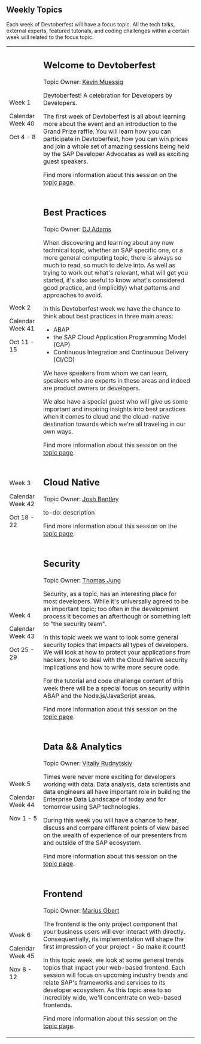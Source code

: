 ## Weekly Topics

Each week of Devtoberfest will have a focus topic.  All the tech talks, external experts, featured tutorials, and coding challenges within a certain week will related to the focus topic.

<!-- [Current Week's Content](#Build-Week) -->

<table>
<tr>
<td>
<p><b><!--CURRENT WEEK--></b></p>
<p>Week 1</p>
<p>Calendar Week 40</p>
<p>Oct 4 - 8</p>
</td>
<td>

## Welcome to Devtoberfest

Topic Owner: [Kevin Muessig](https://github.com/KevinMuessig)

Devtoberfest! A celebration for Developers by Developers.

The first week of Devtoberfest is all about learning more about the event and an introduction to the Grand Prize raffle. You will learn how you can participate in Devtoberfest, how you can win prices and join a whole set of amazing sessions being held by the SAP Developer Advocates as well as exciting guest speakers.

Find more information about this session on the [topic page](Week1_Welcome/README.md).
</td>
</tr>

<tr>
<td>
<p><b><!--CURRENT WEEK--></b></p>
<p>Week 2</p>
<p>Calendar Week 41</p>
<p>Oct 11 - 15</p>
</td>
<td>

## Best Practices

Topic Owner: [DJ Adams](https://github.com/qmacro)

When discovering and learning about any new technical topic, whether an SAP specific one, or a more general computing topic, there is always so much to read, so much to delve into. As well as trying to work out what's relevant, what will get you started, it's also useful to know what's considered good practice, and (implicitly) what patterns and approaches to avoid.

In this Devtoberfest week we have the chance to think about best practices in three main areas:

* ABAP
* the SAP Cloud Application Programming Model (CAP)
* Continuous Integration and Continuous Delivery (CI/CD)

We have speakers from whom we can learn, speakers who are experts in these areas and indeed are product owners or developers.

We also have a special guest who will give us some important and inspiring insights into best practices when it comes to cloud and the cloud-native destination towards which we're all traveling in our own ways.

Find more information about this session on the [topic page](Week2_Best_Practices/README.md).
</td>
</tr>

<tr>
<td>
<p><b><!--CURRENT WEEK--></b></p>
<p>Week 3</p>
<p>Calendar Week 42</p>
<p>Oct 18 - 22</p>
</td>
<td>

## Cloud Native

Topic Owner: [Josh Bentley](https://github.com/jarjarbentley)

to-do: description

Find more information about this session on the [topic page](Week3_Cloud_Native/README.md).
</td>
</tr>

<tr>
<td>
<p><b><!--CURRENT WEEK--></b></p>
<p>Week 4</p>
<p>Calendar Week 43</p>
<p>Oct 25 - 29</p>
</td>
<td>

## Security

Topic Owner: [Thomas Jung](https://github.com/jung-thomas)

Security, as a topic, has an interesting place for most developers.  While it's universally agreed to be an important topic; too often in the development process it becomes an afterthough or something left to "the security team".

In this topic week we want to look some general security topics that impacts all types of developers. We will look at how to protect your applications from hackers, how to deal with the Cloud Native security implications and how to write more secure code.

For the tutorial and code challenge content of this week there will be a special focus on security within ABAP and the Node.js/JavaScript areas.

Find more information about this session on the [topic page](Week4_Security/README.md).
</td>
</tr>

<tr>
<td>
<p><b><!--CURRENT WEEK--></b></p>
<p>Week 5</p>
<p>Calendar Week 44</p>
<p>Nov 1 - 5</p>
</td>
<td>

## Data && Analytics

Topic Owner: [Vitaliy Rudnytskiy](https://github.com/Sygyzmundovych)

Times were never more exciting for developers working with data. Data analysts, data scientists and data engineers all have important role in building the Enterprise Data Landscape of today and for tomorrow using SAP technologies.

During this week you will have a chance to hear, discuss and compare different points of view based on the wealth of experience of our presenters from and outside of the SAP ecosystem.

Find more information about this session on the [topic page](Week5_Data/README.md).
</td>
</tr>

<tr>
<td>
<p><b><!--CURRENT WEEK--></b></p>
<p>Week 6</p>
<p>Calendar Week 45</p>
<p>Nov 8 - 12</p>
</td>
<td>

## Frontend

Topic Owner: [Marius Obert](https://github.com/IObert)

The frontend is the only project component that your business users will ever interact with directly. Consequentially, its implementation will shape the first impression of your project - So make it count!

In this topic week, we look at some general trends topics that impact your web-based frontend. Each session will focus on upcoming industry trends and relate SAP's frameworks and services to its developer ecosystem. As this topic area to so incredibly wide, we'll concentrate on web-based frontends.

Find more information about this session on the [topic page](Week6_Frontend/README.md).
</td>
</tr>

</table>
